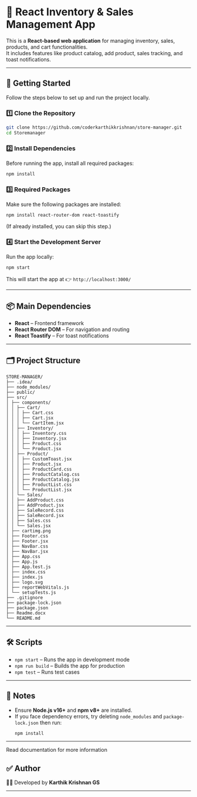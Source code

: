 # 🛒 React Inventory & Sales Management App

This is a **React-based web application** for managing inventory, sales, products, and cart functionalities.  
It includes features like product catalog, add product, sales tracking, and toast notifications.

---

## 🚀 Getting Started

Follow the steps below to set up and run the project locally.

### 1️⃣ Clone the Repository
```bash
git clone https://github.com/coderkarthikkrishnan/store-manager.git
cd Storemanager
```

### 2️⃣ Install Dependencies
Before running the app, install all required packages:
```bash
npm install
```

### 3️⃣ Required Packages
Make sure the following packages are installed:

```bash
npm install react-router-dom react-toastify
```

(If already installed, you can skip this step.)

### 4️⃣ Start the Development Server
Run the app locally:
```bash
npm start
```

This will start the app at 👉 `http://localhost:3000/`

---

## 📦 Main Dependencies
- **React** – Frontend framework  
- **React Router DOM** – For navigation and routing  
- **React Toastify** – For toast notifications  

---

## 🗂 Project Structure
```
STORE-MANAGER/
├── .idea/
├── node_modules/
├── public/
├── src/
│ ├── components/
│ │ ├── Cart/
│ │ │ ├── Cart.css
│ │ │ ├── Cart.jsx
│ │ │ └── CartItem.jsx
│ │ ├── Inventory/
│ │ │ ├── Inventory.css
│ │ │ ├── Inventory.jsx
│ │ │ ├── Product.css
│ │ │ └── Product.jsx
│ │ ├── Product/
│ │ │ ├── CustomToast.jsx
│ │ │ ├── Product.jsx
│ │ │ ├── ProductCard.css
│ │ │ ├── ProductCatalog.css
│ │ │ ├── ProductCatalog.jsx
│ │ │ ├── ProductList.css
│ │ │ └── ProductList.jsx
│ │ └── Sales/
│ │ ├── AddProduct.css
│ │ ├── AddProduct.jsx
│ │ ├── SaleRecord.css
│ │ ├── SaleRecord.jsx
│ │ ├── Sales.css
│ │ └── Sales.jsx
│ ├── cartimg.png
│ ├── Footer.css
│ ├── Footer.jsx
│ ├── NavBar.css
│ ├── NavBar.jsx
│ ├── App.css
│ ├── App.js
│ ├── App.test.js
│ ├── index.css
│ ├── index.js
│ ├── logo.svg
│ ├── reportWebVitals.js
│ └── setupTests.js
├── .gitignore
├── package-lock.json
├── package.json
├── Readme.docx
└── README.md
```

---

## 🛠 Scripts
- `npm start` – Runs the app in development mode
- `npm run build` – Builds the app for production
- `npm test` – Runs test cases

---

## 📌 Notes
- Ensure **Node.js v16+** and **npm v8+** are installed.  
- If you face dependency errors, try deleting `node_modules` and `package-lock.json` then run:
  ```bash
  npm install
  ```

---
Read documentation for more information
## ✅ Author
👨‍💻 Developed by **Karthik Krishnan GS**

---
